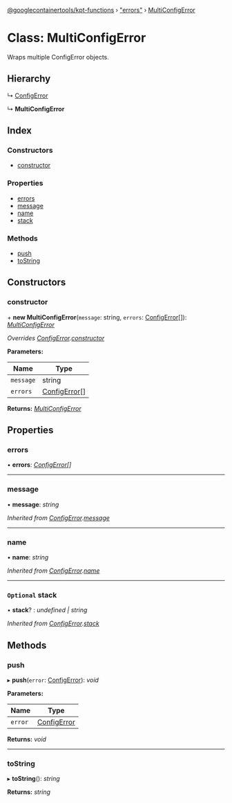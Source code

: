 [@googlecontainertools/kpt-functions](../README.md) › ["errors"](../modules/_errors_.md) › [MultiConfigError](_errors_.multiconfigerror.md)

# Class: MultiConfigError

Wraps multiple ConfigError objects.

## Hierarchy

  ↳ [ConfigError](_errors_.configerror.md)

  ↳ **MultiConfigError**

## Index

### Constructors

* [constructor](_errors_.multiconfigerror.md#constructor)

### Properties

* [errors](_errors_.multiconfigerror.md#errors)
* [message](_errors_.multiconfigerror.md#message)
* [name](_errors_.multiconfigerror.md#name)
* [stack](_errors_.multiconfigerror.md#optional-stack)

### Methods

* [push](_errors_.multiconfigerror.md#push)
* [toString](_errors_.multiconfigerror.md#tostring)

## Constructors

###  constructor

\+ **new MultiConfigError**(`message`: string, `errors`: [ConfigError](_errors_.configerror.md)[]): *[MultiConfigError](_errors_.multiconfigerror.md)*

*Overrides [ConfigError](_errors_.configerror.md).[constructor](_errors_.configerror.md#constructor)*

**Parameters:**

Name | Type |
------ | ------ |
`message` | string |
`errors` | [ConfigError](_errors_.configerror.md)[] |

**Returns:** *[MultiConfigError](_errors_.multiconfigerror.md)*

## Properties

###  errors

• **errors**: *[ConfigError](_errors_.configerror.md)[]*

___

###  message

• **message**: *string*

*Inherited from [ConfigError](_errors_.configerror.md).[message](_errors_.configerror.md#message)*

___

###  name

• **name**: *string*

*Inherited from [ConfigError](_errors_.configerror.md).[name](_errors_.configerror.md#name)*

___

### `Optional` stack

• **stack**? : *undefined | string*

*Inherited from [ConfigError](_errors_.configerror.md).[stack](_errors_.configerror.md#optional-stack)*

## Methods

###  push

▸ **push**(`error`: [ConfigError](_errors_.configerror.md)): *void*

**Parameters:**

Name | Type |
------ | ------ |
`error` | [ConfigError](_errors_.configerror.md) |

**Returns:** *void*

___

###  toString

▸ **toString**(): *string*

**Returns:** *string*
